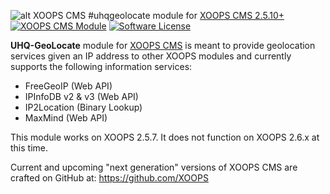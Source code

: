 ![alt XOOPS CMS](https://xoops.org/images/logoXoopsPhp8.png)
#uhqgeolocate module for  [XOOPS CMS 2.5.10+](https://xoops.org)
[![XOOPS CMS Module](https://img.shields.io/badge/XOOPS%20CMS-Module-blue.svg)](https://xoops.org)
[![Software License](https://img.shields.io/badge/license-GPL-brightgreen.svg?style=flat)](https://www.gnu.org/licenses/gpl-2.0.html)

**UHQ-GeoLocate** module for [XOOPS CMS](https://xoops.org) is meant to provide geolocation services given an IP address to other XOOPS modules and currently supports the following information services:

* FreeGeoIP (Web API)
* IPInfoDB v2 & v3 (Web API)
* IP2Location (Binary Lookup)
* MaxMind (Web API)

This module works on XOOPS 2.5.7. It does not function on XOOPS 2.6.x at this time.

Current and upcoming "next generation" versions of XOOPS CMS are crafted on GitHub at: https://github.com/XOOPS

